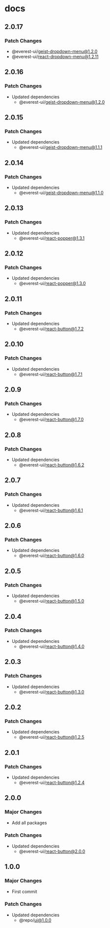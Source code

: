 # docs

## 2.0.17

### Patch Changes

- @everest-ui/geist-dropdown-menu@1.2.0
- @everest-ui/react-dropdown-menu@1.2.11

## 2.0.16

### Patch Changes

- Updated dependencies
  - @everest-ui/geist-dropdown-menu@1.2.0

## 2.0.15

### Patch Changes

- Updated dependencies
  - @everest-ui/geist-dropdown-menu@1.1.1

## 2.0.14

### Patch Changes

- Updated dependencies
  - @everest-ui/geist-dropdown-menu@1.1.0

## 2.0.13

### Patch Changes

- Updated dependencies
  - @everest-ui/react-popper@1.3.1

## 2.0.12

### Patch Changes

- Updated dependencies
  - @everest-ui/react-popper@1.3.0

## 2.0.11

### Patch Changes

- Updated dependencies
  - @everest-ui/react-button@1.7.2

## 2.0.10

### Patch Changes

- Updated dependencies
  - @everest-ui/react-button@1.7.1

## 2.0.9

### Patch Changes

- Updated dependencies
  - @everest-ui/react-button@1.7.0

## 2.0.8

### Patch Changes

- Updated dependencies
  - @everest-ui/react-button@1.6.2

## 2.0.7

### Patch Changes

- Updated dependencies
  - @everest-ui/react-button@1.6.1

## 2.0.6

### Patch Changes

- Updated dependencies
  - @everest-ui/react-button@1.6.0

## 2.0.5

### Patch Changes

- Updated dependencies
  - @everest-ui/react-button@1.5.0

## 2.0.4

### Patch Changes

- Updated dependencies
  - @everest-ui/react-button@1.4.0

## 2.0.3

### Patch Changes

- Updated dependencies
  - @everest-ui/react-button@1.3.0

## 2.0.2

### Patch Changes

- Updated dependencies
  - @everest-ui/react-button@1.2.5

## 2.0.1

### Patch Changes

- Updated dependencies
  - @everest-ui/react-button@1.2.4

## 2.0.0

### Major Changes

- Add all packages

### Patch Changes

- Updated dependencies
  - @everest-ui/react-button@2.0.0

## 1.0.0

### Major Changes

- First commit

### Patch Changes

- Updated dependencies
  - @repo/ui@1.0.0
